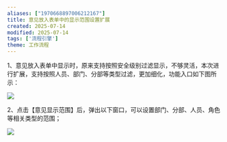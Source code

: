 ```yaml
---
aliases: ["1970668897006212167"]
title: 意见放入表单中的显示范围设置扩展
created: 2025-07-14
modified: 2025-07-14
tags: ['流程引擎']
theme: 工作流程
---
```


1、意见放入表单中显示时，原来支持按照安全级别过滤显示，不够灵活，本次进行扩展，支持按照人员、部门、分部等类型过滤，更加细化，功能入口如下图所示：

![](https://myhelpdoc.oss-cn-heyuan.aliyuncs.com/mdimages/96ba182d78c252b2cd4cbfd5c64ee5a7.jpg)

2、点击【意见显示范围】后，弹出以下窗口，可以设置部门、分部、人员、角色等相关类型的范围；

![](https://myhelpdoc.oss-cn-heyuan.aliyuncs.com/mdimages/34ecc2754dd83e3a043a3ec7c9d29bb0.jpg)

